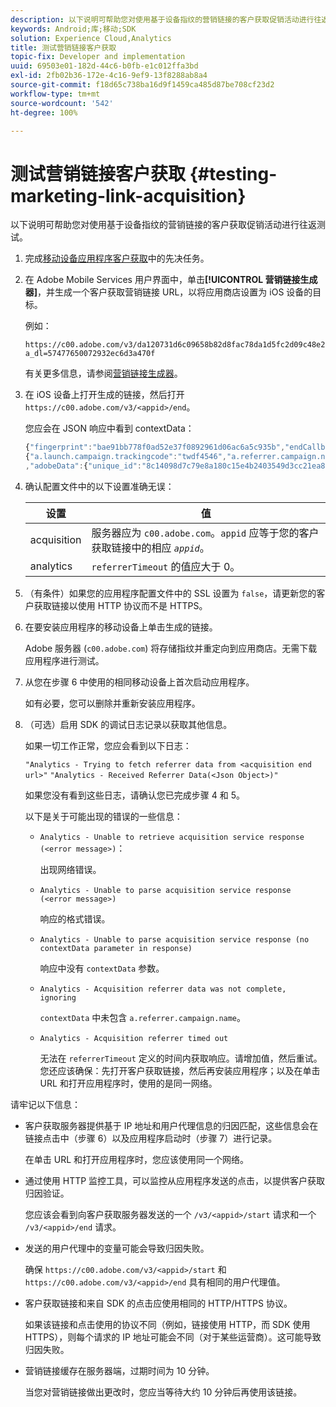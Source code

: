 ```yaml
---
description: 以下说明可帮助您对使用基于设备指纹的营销链接的客户获取促销活动进行往返测试。
keywords: Android;库;移动;SDK
solution: Experience Cloud,Analytics
title: 测试营销链接客户获取
topic-fix: Developer and implementation
uuid: 69503e01-182d-44c6-b0fb-e1c012ffa3bd
exl-id: 2fb02b36-172e-4c16-9ef9-13f8288ab8a4
source-git-commit: f18d65c738ba16d9f1459ca485d87be708cf23d2
workflow-type: tm+mt
source-wordcount: '542'
ht-degree: 100%

---
```


# 测试营销链接客户获取 {#testing-marketing-link-acquisition}

以下说明可帮助您对使用基于设备指纹的营销链接的客户获取促销活动进行往返测试。

1. 完成[移动设备应用程序客户获取](/help/ios/acquisition-main/acquisition.md)中的先决任务。
1. 在 Adobe Mobile Services 用户界面中，单击&#x200B;**[!UICONTROL 营销链接生成器]**，并生成一个客户获取营销链接 URL，以将应用商店设置为 iOS 设备的目标。

   例如：

   ```
   https://c00.adobe.com/v3/da120731d6c09658b82d8fac78da1d5fc2d09c48e21b3a55f9e2d7344e08425d/start?a_dl=57477650072932ec6d3a470f
   ```

   有关更多信息，请参阅[营销链接生成器](/help/using/acquisition-main/c-marketing-links-builder/c-marketing-links-builder.md)。


1. 在 iOS 设备上打开生成的链接，然后打开 `https://c00.adobe.com/v3/<appid>/end`。

   您应会在 JSON 响应中看到 contextData：

   ```js
   {"fingerprint":"bae91bb778f0ad52e37f0892961d06ac6a5c935b","endCallbacks":["***"],"timestamp":1464301217,"appguid":"da120731d6c09658b82d8fac78da1d5fc2d09c48e21b3a55f9e2d7344e08425d","contextData":
   {"a.launch.campaign.trackingcode":"twdf4546","a.referrer.campaign.name":"iOS Demo","a.referrer.campaign.trackingcode":"twdf4546"}
   ,"adobeData":{"unique_id":"8c14098d7c79e8a180c15e4b2403549d3cc21ea8","deeplinkid":"57477650072932ec6d3a470f"}}
   ```

1. 确认配置文件中的以下设置准确无误：

   | 设置 | 值 |
   |--- |--- |
   | acquisition | 服务器应为 `c00.adobe.com`。`appid` 应等于您的客户获取链接中的相应 *`appid`*。 |
   | analytics | `referrerTimeout` 的值应大于 0。 |

1. （有条件）如果您的应用程序配置文件中的 SSL 设置为 `false`，请更新您的客户获取链接以使用 HTTP 协议而不是 HTTPS。
1. 在要安装应用程序的移动设备上单击生成的链接。

   Adobe 服务器 (`c00.adobe.com`) 将存储指纹并重定向到应用商店。无需下载应用程序进行测试。
1. 从您在步骤 6 中使用的相同移动设备上首次启动应用程序。

   如有必要，您可以删除并重新安装应用程序。
1. （可选）启用 SDK 的调试日志记录以获取其他信息。

   如果一切工作正常，您应会看到以下日志：

   `"Analytics - Trying to fetch referrer data from <acquisition end url>"`
   `"Analytics - Received Referrer Data(<Json Object>)"`

   如果您没有看到这些日志，请确认您已完成步骤 4 和 5。

   以下是关于可能出现的错误的一些信息：

   * `Analytics - Unable to retrieve acquisition service response (<error message>)`：

      出现网络错误。

   * `Analytics - Unable to parse acquisition service response (<error message>)`

      响应的格式错误。

   * `Analytics - Unable to parse acquisition service response (no contextData parameter in response)`

      响应中没有 `contextData` 参数。

   * `Analytics - Acquisition referrer data was not complete, ignoring`

      `contextData` 中未包含 `a.referrer.campaign.name`。

   * `Analytics - Acquisition referrer timed out`

      无法在 `referrerTimeout` 定义的时间内获取响应。请增加值，然后重试。您还应该确保：先打开客户获取链接，然后再安装应用程序；以及在单击 URL 和打开应用程序时，使用的是同一网络。

请牢记以下信息：

* 客户获取服务器提供基于 IP 地址和用户代理信息的归因匹配，这些信息会在链接点击中（步骤 6）以及应用程序启动时（步骤 7）进行记录。

   在单击 URL 和打开应用程序时，您应该使用同一个网络。

* 通过使用 HTTP 监控工具，可以监控从应用程序发送的点击，以提供客户获取归因验证。

   您应该会看到向客户获取服务器发送的一个 `/v3/<appid>/start` 请求和一个 `/v3/<appid>/end` 请求。

* 发送的用户代理中的变量可能会导致归因失败。

   确保 `https://c00.adobe.com/v3/<appid>/start` 和 `https://c00.adobe.com/v3/<appid>/end` 具有相同的用户代理值。

* 客户获取链接和来自 SDK 的点击应使用相同的 HTTP/HTTPS 协议。

   如果该链接和点击使用的协议不同（例如，链接使用 HTTP，而 SDK 使用 HTTPS），则每个请求的 IP 地址可能会不同（对于某些运营商）。这可能导致归因失败。

* 营销链接缓存在服务器端，过期时间为 10 分钟。

   当您对营销链接做出更改时，您应当等待大约 10 分钟后再使用该链接。

